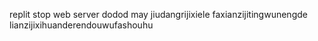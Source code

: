 replit
stop
web
server
dodod
may
jiudangrijixiele
faxianzijitingwunengde
lianzijixihuanderendouwufashouhu